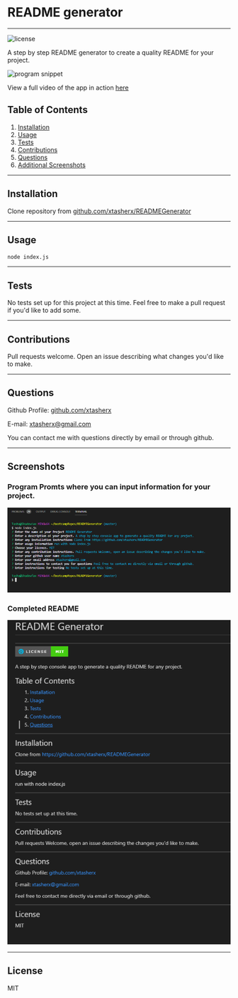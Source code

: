 # README generator

---

![license](https://img.shields.io/badge/license-MIT-lightgrey&?style=for-the-badge&logo=appveyor)

A step by step README generator to create a quality README for your project.

![program snippet](/assets/readmegen.gif)

View a full video of the app in action [here](https://drive.google.com/file/d/1aiSCNMeJfdja6EKIsH1bqIufDJWahQVS/view)

## Table of Contents

1. [Installation](#installation)
2. [Usage](#usage)
3. [Tests](#tests)
4. [Contributions](#contributions)
5. [Questions](#questions)
6. [Additional Screenshots](#screenshots)

---

## Installation

Clone repository from [github.com/xtasherx/READMEGenerator](https://github.com/xtasherx/READMEGenerator)

---

## Usage

```
node index.js
```

---

## Tests

No tests set up for this project at this time. Feel free to make a pull request if you'd like to add some.

---

## Contributions

Pull requests welcome. Open an issue describing what changes you'd like to make.

---

## Questions

Github Profile: [github.com/xtasherx](https://github.com/xtasherx)

E-mail: xtasherx@gmail.com

You can contact me with questions directly by email or through github.

---

## Screenshots

### Program Promts where you can input information for your project.

![Screenshot of prommpts](/assets/completed-program.PNG)

### Completed README

![Screentshot of completed README](/assets/completed-readme-snip.PNG)

---

## License

MIT
